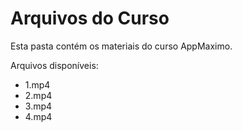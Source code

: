 # Arquivos do Curso

Esta pasta contém os materiais do curso AppMaximo.

Arquivos disponíveis:
- 1.mp4
- 2.mp4
- 3.mp4
- 4.mp4
